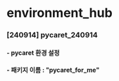 # environment_hub
### [240914] pycaret_240914
####   - pycaret 환경 설정
####   - 패키지 이름 : "pycaret_for_me"
